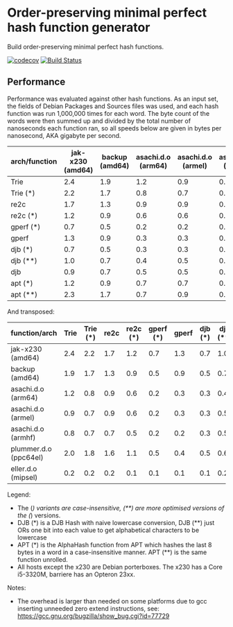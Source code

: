 # Order-preserving minimal perfect hash function generator

Build order-preserving minimal perfect hash functions.

[![codecov](https://codecov.io/gh/julian-klode/triehash/branch/master/graph/badge.svg)](https://codecov.io/gh/julian-klode/triehash)
[![Build Status](https://travis-ci.org/julian-klode/triehash.svg?branch=master)](https://travis-ci.org/julian-klode/triehash)

## Performance

Performance was evaluated against other hash functions. As an input set, the
fields of Debian Packages and Sources files was used, and each hash function
was run 1,000,000 times for each word. The byte count of the words were then
summed up and divided by the total number of nanoseconds each function ran, so
all speeds below are given in bytes per nanosecond, AKA gigabyte per second.

arch/function|jak-x230 (amd64)|backup (amd64)|asachi.d.o (arm64)|asachi.d.o (armel)|asachi.d.o (armhf)|plummer.d.o (ppc64el)|eller.d.o (mipsel)
-------------|----------------|--------------|------------------|------------------|------------------|---------------------|------------------
Trie         |      2.4       |      1.9     |      1.2         |      0.9         |      0.8         |      2.0            |      0.2
Trie (*)     |      2.2       |      1.7     |      0.8         |      0.7         |      0.7         |      1.8            |      0.2
re2c         |      1.7       |      1.3     |      0.9         |      0.9         |      0.7         |      1.6            |      0.2
re2c (*)     |      1.2       |      0.9     |      0.6         |      0.6         |      0.5         |      1.1            |      0.1
gperf (*)    |      0.7       |      0.5     |      0.2         |      0.2         |      0.2         |      0.5            |      0.1
gperf        |      1.3       |      0.9     |      0.3         |      0.3         |      0.2         |      0.4            |      0.1
djb (*)      |      0.7       |      0.5     |      0.3         |      0.3         |      0.3         |      0.5            |      0.1
djb (**)     |      1.0       |      0.7     |      0.4         |      0.5         |      0.5         |      0.6            |      0.2
djb          |      0.9       |      0.7     |      0.5         |      0.5         |      0.5         |      0.7            |      0.2
apt (*)      |      1.2       |      0.9     |      0.7         |      0.7         |      0.7         |      1.1            |      0.2
apt (**)     |      2.3       |      1.7     |      0.7         |      0.9         |      0.8         |      1.9            |      0.2

And transposed:

function/arch        |Trie     |Trie (*) |re2c     |re2c (*) |gperf (*)|gperf    |djb (*)  |djb (**) |djb      |apt (*)  |apt (**)
---------------------|---------|---------|---------|---------|---------|---------|---------|---------|---------|---------|---------
jak-x230 (amd64)     |      2.4|      2.2|      1.7|      1.2|      0.7|      1.3|      0.7|      1.0|      0.9|      1.2|      2.3
backup (amd64)       |      1.9|      1.7|      1.3|      0.9|      0.5|      0.9|      0.5|      0.7|      0.7|      0.9|      1.7
asachi.d.o (arm64)   |      1.2|      0.8|      0.9|      0.6|      0.2|      0.3|      0.3|      0.4|      0.5|      0.7|      0.7
asachi.d.o (armel)   |      0.9|      0.7|      0.9|      0.6|      0.2|      0.3|      0.3|      0.5|      0.5|      0.7|      0.9
asachi.d.o (armhf)   |      0.8|      0.7|      0.7|      0.5|      0.2|      0.2|      0.3|      0.5|      0.5|      0.7|      0.8
plummer.d.o (ppc64el)|      2.0|      1.8|      1.6|      1.1|      0.5|      0.4|      0.5|      0.6|      0.7|      1.1|      1.9
eller.d.o (mipsel)   |      0.2|      0.2|      0.2|      0.1|      0.1|      0.1|      0.1|      0.2|      0.2|      0.2|      0.2


Legend:

* The (*) variants are case-insensitive, (**) are more optimised versions
  of the (*) versions.
* DJB (*) is a DJB Hash with naive lowercase conversion, DJB (**) just ORs one
  bit into each value to get alphabetical characters to be lowercase
* APT (*) is the AlphaHash function from APT which hashes the last 8 bytes in a
  word in a case-insensitive manner. APT (**) is the same function unrolled.
* All hosts except the x230 are Debian porterboxes. The x230 has a Core i5-3320M,
  barriere has an Opteron 23xx.

Notes:

* The overhead is larger than needed on some platforms due to gcc inserting
  unneeded zero extend instructions, see:
  https://gcc.gnu.org/bugzilla/show_bug.cgi?id=77729
